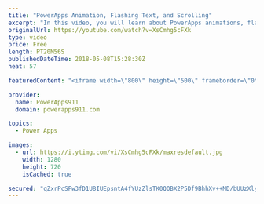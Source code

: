```yaml
---
title: "PowerApps Animation, Flashing Text, and Scrolling"
excerpt: "In this video, you will learn about PowerApps animations, flashing text, and scrolling controls. And while it is done with some 90's flare all of the core concepts are there for you to make professional apps with nice notifications. I had to learn some new things, like ImageRotation, so hopefully, you"
originalUrl: https://youtube.com/watch?v=XsCmhg5cFXk
type: video
price: Free
length: PT20M56S
publishedDateTime: 2018-05-08T15:28:30Z
heat: 57

featuredContent: "<iframe width=\"800\" height=\"500\" frameborder=\"0\" src=\"https://www.youtube.com/embed/XsCmhg5cFXk\" allow=\"accelerometer; autoplay; encrypted-media; gyroscope; picture-in-picture\" allowfullscreen></iframe>"

provider:
  name: PowerApps911
  domain: powerapps911.com

topics:
  - Power Apps

images:
  - url: https://i.ytimg.com/vi/XsCmhg5cFXk/maxresdefault.jpg
    width: 1280
    height: 720
    isCached: true

secured: "qZxrPcSFw3fD1U8IUEpsntA4fYUzZlsTK0QOBX2P5Df9BhhXv++MD/bUUzXly6KgUJzyCT9z7ZqS82vL/SehOn6uy+6kvMGAj6G+JM9ageTWajIsleDMLoePpFo+16sHFm493ocnzAf7wb/MhaElYyLeDrBNpNqVQmzpaEEvFz6QY9a3HYBcgWEZwaNiT65i2fCztWvjaX0bgaWIJtV2/Bh5C0Y/HMNZ22StS7/5poPSETaTnJcXXHu80HLpXnr0qyCK7GcJYq38mwAYAXBIKauqDLt5lJZWgPOAMxwgNAi9PoYzlPob6UdsCaTygSNUDO3zu6vKKBp3c19OZE6Ee6LmV/1tOvD0Z3/XKNji5u1lsU44dwkqlQHy8lBr9PpgST3kcYynGfN6fGTJfUjVC3xSjMcNJDjfOkCu50nllig=;qY8WzaYULHisTqn573EhLg=="
---
```


